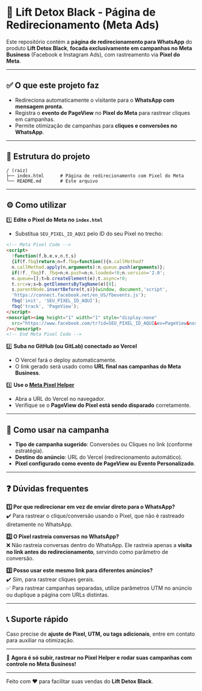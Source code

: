 # 🚀 Lift Detox Black - Página de Redirecionamento (Meta Ads)

Este repositório contém a **página de redirecionamento para WhatsApp** do produto **Lift Detox Black**, **focada exclusivamente em campanhas no Meta Business** (Facebook e Instagram Ads), com rastreamento via **Pixel do Meta**.

---

## ✅ O que este projeto faz
- Redireciona automaticamente o visitante para o **WhatsApp com mensagem pronta**.
- Registra o **evento de PageView** no **Pixel do Meta** para rastrear cliques em campanhas.
- Permite otimização de campanhas para **cliques e conversões no WhatsApp**.

---

## 📂 Estrutura do projeto

```
/ (raiz)
├── index.html      # Página de redirecionamento com Pixel do Meta
└── README.md       # Este arquivo
```

---

## ⚙️ Como utilizar

1️⃣ **Edite o Pixel do Meta no `index.html`**

- Substitua `SEU_PIXEL_ID_AQUI` pelo ID do seu Pixel no trecho:

```html
<!-- Meta Pixel Code -->
<script>
  !function(f,b,e,v,n,t,s)
  {if(f.fbq)return;n=f.fbq=function(){n.callMethod?
  n.callMethod.apply(n,arguments):n.queue.push(arguments)};
  if(!f._fbq)f._fbq=n;n.push=n;n.loaded=!0;n.version='2.0';
  n.queue=[];t=b.createElement(e);t.async=!0;
  t.src=v;s=b.getElementsByTagName(e)[0];
  s.parentNode.insertBefore(t,s)}(window, document,'script',
  'https://connect.facebook.net/en_US/fbevents.js');
  fbq('init', 'SEU_PIXEL_ID_AQUI');
  fbq('track', 'PageView');
</script>
<noscript><img height="1" width="1" style="display:none"
  src="https://www.facebook.com/tr?id=SEU_PIXEL_ID_AQUI&ev=PageView&noscript=1"
/></noscript>
<!-- End Meta Pixel Code -->
```

2️⃣ **Suba no GitHub (ou GitLab) conectado ao Vercel**

- O Vercel fará o deploy automaticamente.
- O link gerado será usado como **URL final nas campanhas do Meta Business**.

3️⃣ **Use o [Meta Pixel Helper](https://chrome.google.com/webstore/detail/meta-pixel-helper/fdgfkebogiimcoedlicjlajpkdmockpc)**
- Abra a URL do Vercel no navegador.
- Verifique se o **PageView do Pixel está sendo disparado** corretamente.

---

## 🎯 Como usar na campanha

- **Tipo de campanha sugerido**: Conversões ou Cliques no link (conforme estratégia).
- **Destino do anúncio**: URL do Vercel (redirecionamento automático).
- **Pixel configurado como evento de PageView ou Evento Personalizado**.

---

## ❓ Dúvidas frequentes

**1️⃣ Por que redirecionar em vez de enviar direto para o WhatsApp?**  
✔️ Para rastrear o clique/conversão usando o Pixel, que não é rastreado diretamente no WhatsApp.

**2️⃣ O Pixel rastreia conversas no WhatsApp?**  
❌ Não rastreia conversas dentro do WhatsApp. Ele rastreia apenas a **visita no link antes do redirecionamento**, servindo como parâmetro de conversão.

**3️⃣ Posso usar este mesmo link para diferentes anúncios?**  
✔️ Sim, para rastrear cliques gerais.  
✅ Para rastrear campanhas separadas, utilize parâmetros UTM no anúncio ou duplique a página com URLs distintas.

---

## 📞 Suporte rápido

Caso precise de **ajuste de Pixel, UTM, ou tags adicionais**, entre em contato para auxiliar na otimização.

---

🚀 **Agora é só subir, rastrear no Pixel Helper e rodar suas campanhas com controle no Meta Business!**

---

Feito com ❤️ para facilitar suas vendas do **Lift Detox Black**.


